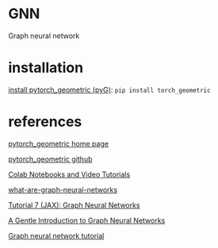 # GNN
Graph neural network

# installation

[install pytorch_geometric (pyG)](https://pytorch-geometric.readthedocs.io/en/latest/install/installation.html): `pip install torch_geometric`

# references

[pytorch_geometric home page](https://pyg.org/)

[pytorch_geometric github](https://github.com/pyg-team/pytorch_geometric)

[Colab Notebooks and Video Tutorials](https://pytorch-geometric.readthedocs.io/en/latest/get_started/colabs.html)

[what-are-graph-neural-networks](https://blogs.nvidia.com/blog/2022/10/24/what-are-graph-neural-networks/)

[Tutorial 7 (JAX): Graph Neural Networks](https://uvadlc-notebooks.readthedocs.io/en/latest/tutorial_notebooks/JAX/tutorial7/GNN_overview.html)

[A Gentle Introduction to Graph Neural Networks](https://distill.pub/2021/gnn-intro/)

[Graph neural network tutorial](https://www.youtube.com/watch?v=fOctJB4kVlM&list=PLV8yxwGOxvvoNkzPfCx2i8an--Tkt7O8Z)
